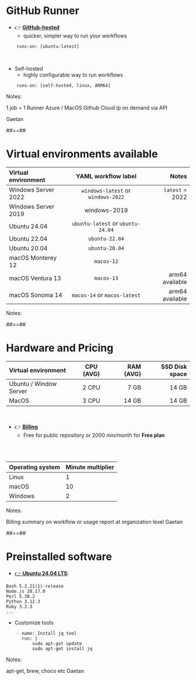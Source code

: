 <!-- .slide: class="with-code" -->

# GitHub Runner

* 👉 [**GitHub-hosted**](https://docs.github.com/en/actions/using-github-hosted-runners/about-github-hosted-runners)
  * quicker, simpler way to run your workflows

```yaml[]
    runs-on: [ubuntu-latest]
```

<!-- .element: class="big-code" -->

<br/>

* Self-hosted
  * highly configurable way to run workflows

```yaml[]
    runs-on: [self-hosted, linux, ARM64]
```

<!-- .element: class="big-code" -->

Notes:

1 job = 1 Runner
Azure / MacOS Github Cloud
Ip on demand via API

Gaetan

##==##
<!-- .slide: -->

# Virtual environments available

| Virtual environment |        YAML workflow label         |           Notes |
|:--------------------|:----------------------------------:|----------------:|
| Windows Server 2022 | `windows-latest` or `windows-2022` | `latest` = 2022 |
| Windows Server 2019 |            windows-2019            |                 |
| Ubuntu 24.04        | `ubuntu-latest` or `ubuntu-24.04`  |                 |
| Ubuntu 22.04        |           `ubuntu-22.04`           |                 |
| Ubuntu 20.04        |           `ubuntu-20.04`           |                 |
| macOS Monterey 12   |             `macos-12`             |                 |
| macOS Ventura 13    |             `macos-13`             | arm64 available |
| macOS Sonoma 14     |    `macos-14` or `macos-latest`    | arm64 available |

Notes:

##==##
<!-- .slide: -->

# Hardware and Pricing

| Virtual environment    | CPU (AVG) | RAM (AVG) | SSD Disk space |
|:-----------------------|:---------:|----------:|---------------:|
| Ubuntu / Window Server |   2 CPU   |      7 GB |          14 GB |
| MacOS                  |   3 CPU   |     14 GB |          14 GB |

<br/>

* 👉 [**Billing**](https://docs.github.com/en/billing/managing-billing-for-github-actions/about-billing-for-github-actions)
  * Free for public repository or 2000 min/month for **Free plan**

<br/>
<br/>

| Operating system | Minute multiplier |
|:-----------------|:------------------|
| Linux            | 1                 |
| macOS            | 10                |
| Windows          | 2                 |

Notes:

Billing summary on workflow or usage report at organization level
Gaetan

##==##
<!-- .slide: class="with-code" -->

# Preinstalled software

* [👉 **Ubuntu 24.04 LTS**](https://github.com/actions/runner-images/blob/main/images/linux/Ubuntu2204-Readme.md):

```
Bash 5.2.21(1)-release
Node.js 20.17.0
Perl 5.38.2
Python 3.12.3
Ruby 3.2.3
...
```

* Customize tools

```yaml[]
    - name: Install jq tool
      run: |
          sudo apt-get update
          sudo apt-get install jq
```

Notes:

apt-get, brew, choco etc
Gaetan
